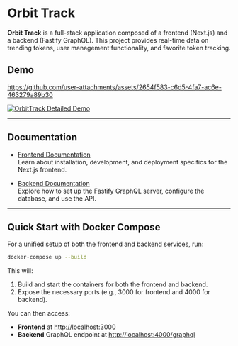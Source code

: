 # Orbit Track

**Orbit Track** is a full-stack application composed of a frontend (Next.js) and a backend (Fastify GraphQL). This project provides real-time data on trending tokens, user management functionality, and favorite token tracking.

## Demo

https://github.com/user-attachments/assets/2654f583-c6d5-4fa7-ac6e-463279a89b30

[![OrbitTrack Detailed Demo](https://img.youtube.com/vi/hkdfiLumP-s/0.jpg)](https://youtu.be/hkdfiLumP-s)

---

## Documentation

- [Frontend Documentation](frontend/README.md)  
  Learn about installation, development, and deployment specifics for the Next.js frontend.

- [Backend Documentation](backend/README.md)  
  Explore how to set up the Fastify GraphQL server, configure the database, and use the API.

---

## Quick Start with Docker Compose

For a unified setup of both the frontend and backend services, run:

```bash
docker-compose up --build
```

This will:

1. Build and start the containers for both the frontend and backend.
2. Expose the necessary ports (e.g., 3000 for frontend and 4000 for backend).

You can then access:

- **Frontend** at [http://localhost:3000](http://localhost:3000)
- **Backend** GraphQL endpoint at [http://localhost:4000/graphql](http://localhost:4000/graphql)
